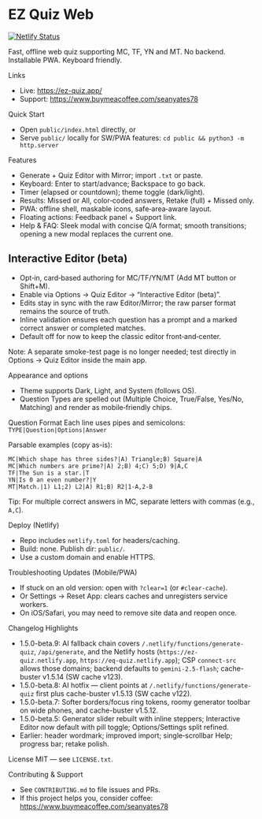 EZ Quiz Web
===========

[![Netlify Status](https://api.netlify.com/api/v1/badges/35b8697e-f228-4b5f-8065-6286e05246c8/deploy-status)](https://app.netlify.com/projects/eq-quiz/deploys)

Fast, offline web quiz supporting MC, TF, YN and MT. No backend. Installable PWA. Keyboard friendly.

Links
- Live: https://ez-quiz.app/
- Support: https://www.buymeacoffee.com/seanyates78

Quick Start
- Open `public/index.html` directly, or
- Serve `public/` locally for SW/PWA features: `cd public && python3 -m http.server`

Features
- Generate + Quiz Editor with Mirror; import `.txt` or paste.
- Keyboard: Enter to start/advance; Backspace to go back.
- Timer (elapsed or countdown); theme toggle (dark/light).
- Results: Missed or All, color‑coded answers, Retake (full) + Missed only.
- PWA: offline shell, maskable icons, safe‑area‑aware layout.
- Floating actions: Feedback panel + Support link.
- Help & FAQ: Sleek modal with concise Q/A format; smooth transitions; opening a new modal replaces the current one.

Interactive Editor (beta)
-------------------------
- Opt‑in, card‑based authoring for MC/TF/YN/MT (Add MT button or Shift+M).
- Enable via Options → Quiz Editor → “Interactive Editor (beta)”.
- Edits stay in sync with the raw Editor/Mirror; the raw parser format remains the source of truth.
- Inline validation ensures each question has a prompt and a marked correct answer or completed matches.
- Default off for now to keep the classic editor front‑and‑center.

Note: A separate smoke-test page is no longer needed; test directly in Options → Quiz Editor inside the main app.

Appearance and options
- Theme supports Dark, Light, and System (follows OS).
- Question Types are spelled out (Multiple Choice, True/False, Yes/No, Matching) and render as mobile‑friendly chips.

Question Format
Each line uses pipes and semicolons: `TYPE|Question|Options|Answer`

Parsable examples (copy as-is):
```
MC|Which shape has three sides?|A) Triangle;B) Square|A
MC|Which numbers are prime?|A) 2;B) 4;C) 5;D) 9|A,C
TF|The Sun is a star.|T
YN|Is 0 an even number?|Y
MT|Match.|1) L1;2) L2|A) R1;B) R2|1-A,2-B
```
Tip: For multiple correct answers in MC, separate letters with commas (e.g., `A,C`).

Deploy (Netlify)
- Repo includes `netlify.toml` for headers/caching.
- Build: none. Publish dir: `public/`.
- Use a custom domain and enable HTTPS.

Troubleshooting Updates (Mobile/PWA)
- If stuck on an old version: open with `?clear=1` (or `#clear-cache`).
- Or Settings → Reset App: clears caches and unregisters service workers.
- On iOS/Safari, you may need to remove site data and reopen once.

Changelog Highlights
- 1.5.0-beta.9: AI fallback chain covers `/.netlify/functions/generate-quiz`, `/api/generate`, and the Netlify hosts (`https://ez-quiz.netlify.app`, `https://eq-quiz.netlify.app`); CSP `connect-src` allows those domains; backend defaults to `gemini-2.5-flash`; cache-buster v1.5.14 (SW cache v123).
- 1.5.0-beta.8: AI hotfix — client points at `/.netlify/functions/generate-quiz` first plus cache-buster v1.5.13 (SW cache v122).
- 1.5.0-beta.7: Softer borders/focus ring tokens, roomy generator toolbar on wide phones, and cache-buster v1.5.12.
- 1.5.0-beta.5: Generator slider rebuilt with inline steppers; Interactive Editor now default with pill toggle; Options/Settings split refined.
- Earlier: header wordmark; improved import; single‑scrollbar Help; progress bar; retake polish.

License
MIT — see `LICENSE.txt`.

Contributing & Support
- See `CONTRIBUTING.md` to file issues and PRs.
- If this project helps you, consider coffee: https://www.buymeacoffee.com/seanyates78
